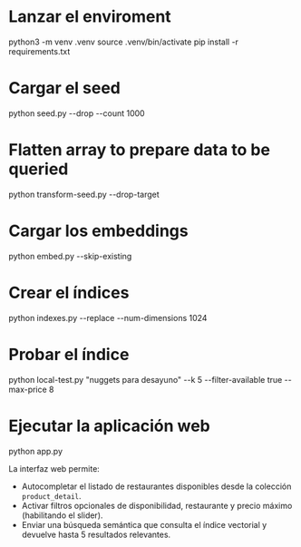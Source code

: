 # Lanzar el enviroment 
python3 -m venv .venv
source .venv/bin/activate
pip install -r requirements.txt 

# Cargar el seed
python seed.py --drop --count 1000 

# Flatten array to prepare data to be queried
python transform-seed.py --drop-target

# Cargar los embeddings
python embed.py --skip-existing

# Crear el índices
python indexes.py --replace --num-dimensions 1024

# Probar el índice 
python local-test.py "nuggets para desayuno" --k 5 --filter-available true --max-price 8

# Ejecutar la aplicación web
python app.py

La interfaz web permite:
- Autocompletar el listado de restaurantes disponibles desde la colección `product_detail`.
- Activar filtros opcionales de disponibilidad, restaurante y precio máximo (habilitando el slider).
- Enviar una búsqueda semántica que consulta el índice vectorial y devuelve hasta 5 resultados relevantes.
